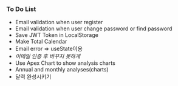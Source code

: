 ### To Do List

- Email validation when user register
- Email validation when user change password or find password
- Save JWT Token in LocalStorage
- Make Total Calendar
- Email error => useState이용
- *이메일 인증 후 바꾸지 못하게*
- Use Apex Chart to show analysis charts
- Annual and monthly analyses(charts)
- 달력 완성시키기
